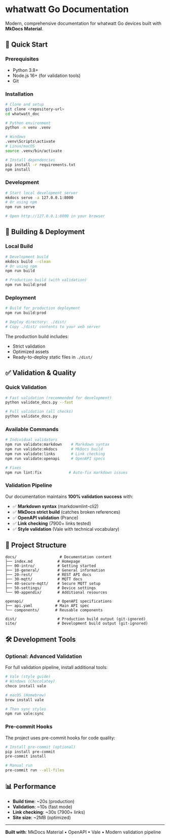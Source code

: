 # whatwatt Go Documentation

Modern, comprehensive documentation for whatwatt Go devices built with **MkDocs Material**.

## 🚀 Quick Start

### Prerequisites

- Python 3.8+
- Node.js 16+ (for validation tools)
- Git

### Installation

```bash
# Clone and setup
git clone <repository-url>
cd whatwatt_doc

# Python environment
python -m venv .venv

# Windows
.venv\Scripts\activate
# Linux/macOS
source .venv/bin/activate

# Install dependencies
pip install -r requirements.txt
npm install
```

### Development

```bash
# Start local development server
mkdocs serve -a 127.0.0.1:8000
# Or using npm
npm run serve

# Open http://127.0.0.1:8000 in your browser
```

## 🔧 Building & Deployment

### Local Build

```bash
# Development build
mkdocs build --clean
# Or using npm
npm run build

# Production build (with validation)
npm run build:prod
```

### Deployment

```bash
# Build for production deployment
npm run build:prod

# Deploy directory: ./dist/
# Copy ./dist/ contents to your web server
```

The production build includes:

- Strict validation
- Optimized assets
- Ready-to-deploy static files in `./dist/`

## ✅ Validation & Quality

### Quick Validation

```bash
# Fast validation (recommended for development)
python validate_docs.py --fast

# Full validation (all checks)
python validate_docs.py
```

### Available Commands

```bash
# Individual validators
npm run validate:markdown    # Markdown syntax
npm run validate:mkdocs      # MkDocs build
npm run validate:links       # Link checking
npm run validate:openapi     # OpenAPI specs

# Fixes
npm run lint:fix            # Auto-fix markdown issues
```

### Validation Pipeline

Our documentation maintains **100% validation success** with:

- ✅ **Markdown syntax** (markdownlint-cli2)
- ✅ **MkDocs strict build** (catches broken references)
- ✅ **OpenAPI validation** (Prance)
- ✅ **Link checking** (7900+ links tested)
- ✅ **Style validation** (Vale with technical vocabulary)

## 📁 Project Structure

```text
docs/                   # Documentation content
├── index.md           # Homepage
├── 00-intro/          # Getting started
├── 10-general/        # General information
├── 20-rest/           # REST API docs
├── 30-mqtt/           # MQTT docs
├── 40-secure-mqtt/    # Secure MQTT setup
├── 50-settings/       # Device settings
└── 90-appendix/       # Additional resources

openapi/               # OpenAPI specifications
├── api.yaml          # Main API spec
└── components/       # Reusable components

dist/                  # Production build output (git-ignored)
site/                  # Development build output (git-ignored)
```

## 🛠️ Development Tools

### Optional: Advanced Validation

For full validation pipeline, install additional tools:

```bash
# Vale (style guide)
# Windows (Chocolatey)
choco install vale

# macOS (Homebrew)
brew install vale

# Then sync styles
npm run vale:sync
```

### Pre-commit Hooks

The project uses pre-commit hooks for code quality:

```bash
# Install pre-commit (optional)
pip install pre-commit
pre-commit install

# Manual run
pre-commit run --all-files
```

## 📊 Performance

- **Build time**: ~20s (production)
- **Validation**: ~10s (fast mode)
- **Link checking**: ~30s (7900+ links)
- **Site size**: ~2MB (optimized)

---

**Built with**: MkDocs Material • OpenAPI • Vale • Modern validation pipeline
